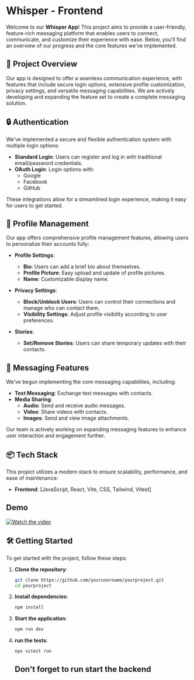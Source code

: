 # Whisper - Frontend

Welcome to our **Whisper App**! This project aims to provide a user-friendly, feature-rich messaging platform that enables users to connect, communicate, and customize their experience with ease. Below, you’ll find an overview of our progress and the core features we’ve implemented.

## 🚀 Project Overview

Our app is designed to offer a seamless communication experience, with features that include secure login options, extensive profile customization, privacy settings, and versatile messaging capabilities. We are actively developing and expanding the feature set to create a complete messaging solution.

## 🔒 Authentication

We’ve implemented a secure and flexible authentication system with multiple login options:
- **Standard Login**: Users can register and log in with traditional email/password credentials.
- **OAuth Login**: Login options with:
  - Google
  - Facebook
  - GitHub

These integrations allow for a streamlined login experience, making it easy for users to get started.

## 👤 Profile Management

Our app offers comprehensive profile management features, allowing users to personalize their accounts fully:
- **Profile Settings**:
  - **Bio**: Users can add a brief bio about themselves.
  - **Profile Picture**: Easy upload and update of profile pictures.
  - **Name**: Customizable display name.
  
- **Privacy Settings**:
  - **Block/Unblock Users**: Users can control their connections and manage who can contact them.
  - **Visibility Settings**: Adjust profile visibility according to user preferences.
  
- **Stories**:
  - **Set/Remove Stories**: Users can share temporary updates with their contacts.

## 💬 Messaging Features

We’ve begun implementing the core messaging capabilities, including:
- **Text Messaging**: Exchange text messages with contacts.
- **Media Sharing**:
  - **Audio**: Send and receive audio messages.
  - **Video**: Share videos with contacts.
  - **Images**: Send and view image attachments.

Our team is actively working on expanding messaging features to enhance user interaction and engagement further.



## 📦 Tech Stack

This project utilizes a modern stack to ensure scalability, performance, and ease of maintenance:
- **Frontend**: [JavaScript, React, Vite, CSS, Tailwind, Vitest]

## Demo
[![Watch the video](https://via.placeholder.com/800x450?text=Click+to+Watch+Video)](https://drive.google.com/file/d/1W5jL0Tg6N3zvE66CLtnQ0JCb8-q0oo2y/view?usp=sharing)

## 🛠️ Getting Started

To get started with the project, follow these steps:

1. **Clone the repository**:
   ```bash
   git clone https://github.com/yourusername/yourproject.git
   cd yourproject
    ```
2. **Install dependencies**:
    ```bash
   npm install
   ```
3. **Start the application**:
    ```bash
    npm run dev
    ```
4. **run the tests**:
    ```bash
    npx vitest run
    ```
    ## Don't forget to run start the backend

